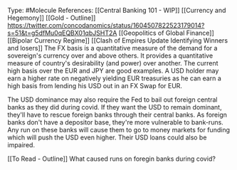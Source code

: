 Type: #Molecule 
References: [[Central Banking 101 - WIP]]
[[Currency and Hegemony]]
[[Gold - Outline]]
https://twitter.com/concodanomics/status/1604507822523179014?s=51&t=g5dfMu0qEQBX01qbJSHT2A
[[Geopolitics of Global Finance]]
[[Bipolar Currency Regime]]
[[Clash of Empires Update Identifying Winners and losers]]
The FX basis is a quantitative measure of the demand for a sovereign's currency over and above others. It provides a quantitative measure of country's desirability (and power) over another. The current high basis over the EUR and JPY are good examples. A USD holder may earn a higher rate on negatively yielding EUR treasuries as he can earn a high basis from lending his USD out in an FX Swap for EUR. 

The USD dominance may also require the Fed to bail out foreign central banks as they did during covid. If they want the USD to remain dominant, they'll have to rescue foreign banks through their central banks. As foreign banks don't have a depositor base, they're more vulnerable to bank-runs. Any run on these banks will cause them to go to money markets for funding which will push the USD even higher. Their USD loans could also be impaired. 

[[To Read - Outline]]
What caused runs on foregin  banks during covid?